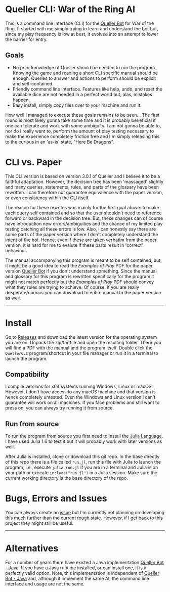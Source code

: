 # Queller CLI: War of the Ring AI
This is a command line interface (CLI) for the [Queller Bot](https://boardgamegeek.com/filepage/141333/queller-bot-war-ring-solo-play) for War of the Ring. It started with me simply trying to learn and understand the bot but, since my play frequency is low at best, it evolved into an attempt to lower the barrier for entry.

## Goals
- No prior knowledge of Queller should be needed to run the program. Knowing the game and reading a short CLI specific manual should be enough. Queries to answer and actions to perform should be explicit and self-contained.
- Friendly command line interface. Features like help, undo, and reset the available dice are not needed in a perfect world but, alas, mistakes happen.
- Easy install, simply copy files over to your machine and run it.

How well I managed to execute these goals remains to be seen... The first round is most likely gonna take some time and it is probably beneficial if one can tolerate and work with some ambiguity. I am not gonna be able to, nor do I really want to, perform the amount of play testing necessary to make the experience completely friction free and I'm simply releasing this to the curious in an 'as-is' state, "Here Be Dragons".

# CLI vs. Paper
This CLI version is based on version 3.0.1 of Queller and I believe it to be a faithful adaptation. However, the decision tree has been 'massaged' slightly and many queries, statements, rules, and parts of the glossary have been rewritten. I can therefore not guarantee equivalence with the paper version, or even consistency within the CLI itself.

The reason for these rewrites was mainly for the first goal above: to make each query self contained and so that the user shouldn't need to reference forward or backward in the decision tree. But, these changes can of course have introduction new errors/ambiguities and the chance of my limited play testing catching all these errors is low. Also, I can honestly say there are some parts of the paper version where I don't completely understand the intent of the bot. Hence, even if these are taken verbatim from the paper version, it is hard for me to evalute if these parts result in 'correct' behaviour.

The manual accompanying this program is meant to be self contained, but, it might be a good idea to read the *Examples of Play* PDF for the paper version [Queller Bot](https://boardgamegeek.com/filepage/141333/queller-bot-war-ring-solo-play) if you don't understand something. Since the manual and glossary for this program is rewritten specifically for the program it might not match perfectly but the *Examples of Play* PDF should convey what they rules are trying to achieve. Of course, if you are really desperate/curious you can download to entire manual to the paper version as well.

---

# Install
Go to [Releases](https://github.com/mvmorin/queller-bot/releases) and download the latest version for the operating system you are on. Unpack the zip/tar file and open the resulting folder. There you will find a PDF with the manual and the program itself. Double click the `QuellerCLI` program/shortcut in your file manager or run it in a terminal to launch the program.

## Compatibility
I compile versions for x64 systems running Windows, Linux or macOS. However, I don't have access to any macOS machine and that version is hence completely untested. Even the Windows and Linux version I can't guarantee will work on all machines. If you face problems and still want to press on, you can always try running it from source.

## Run from source
To run the program from source you first need to install the [Julia Language](https://julialang.org/downloads/). I have used Julia 1.6 to test it but it will probably work with later versions as well.

After Julia is installed, clone or download this git repo. In the base directly of this repo there is a file called `run.jl`, run this file with Julia to launch the program, i.e., execute `julia run.jl` if you are in a terminal and Julia is on your path or execute `include("run.jl")` in a Julia session. Make sure the current working directory is the base directory of the repo.

# Bugs, Errors and Issues
You can always create an [issue](https://github.com/mvmorin/queller-bot/issues) but I'm currently not planning on developing this much further than the current rough state. However, if I get back to this project they might still be useful.

---

# Alternatives
For a number of years there have existed a Java implementation [Queller Bot - Java](https://www.boardgamegeek.com/thread/2070989/play-solo-queller-bot-java-program). If you have a Java runtime installed, or can install one, it is a perfectly valid option. Note, this implementation is independent of [Queller Bot - Java](https://www.boardgamegeek.com/thread/2070989/play-solo-queller-bot-java-program) and, although it implement the same AI, the command line interface and usage are not the same.
